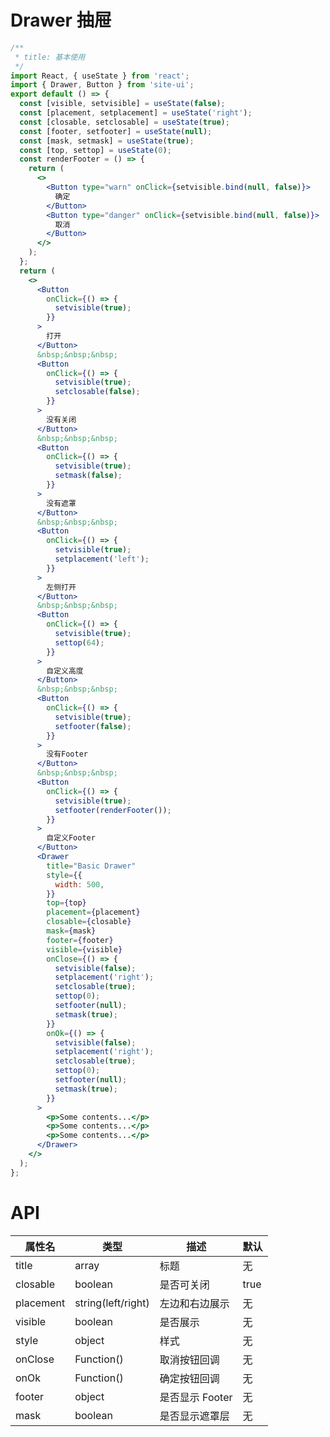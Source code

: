 # Drawer 抽屉

```jsx
/**
 * title: 基本使用
 */
import React, { useState } from 'react';
import { Drawer, Button } from 'site-ui';
export default () => {
  const [visible, setvisible] = useState(false);
  const [placement, setplacement] = useState('right');
  const [closable, setclosable] = useState(true);
  const [footer, setfooter] = useState(null);
  const [mask, setmask] = useState(true);
  const [top, settop] = useState(0);
  const renderFooter = () => {
    return (
      <>
        <Button type="warn" onClick={setvisible.bind(null, false)}>
          确定
        </Button>
        <Button type="danger" onClick={setvisible.bind(null, false)}>
          取消
        </Button>
      </>
    );
  };
  return (
    <>
      <Button
        onClick={() => {
          setvisible(true);
        }}
      >
        打开
      </Button>
      &nbsp;&nbsp;&nbsp;
      <Button
        onClick={() => {
          setvisible(true);
          setclosable(false);
        }}
      >
        没有关闭
      </Button>
      &nbsp;&nbsp;&nbsp;
      <Button
        onClick={() => {
          setvisible(true);
          setmask(false);
        }}
      >
        没有遮罩
      </Button>
      &nbsp;&nbsp;&nbsp;
      <Button
        onClick={() => {
          setvisible(true);
          setplacement('left');
        }}
      >
        左侧打开
      </Button>
      &nbsp;&nbsp;&nbsp;
      <Button
        onClick={() => {
          setvisible(true);
          settop(64);
        }}
      >
        自定义高度
      </Button>
      &nbsp;&nbsp;&nbsp;
      <Button
        onClick={() => {
          setvisible(true);
          setfooter(false);
        }}
      >
        没有Footer
      </Button>
      &nbsp;&nbsp;&nbsp;
      <Button
        onClick={() => {
          setvisible(true);
          setfooter(renderFooter());
        }}
      >
        自定义Footer
      </Button>
      <Drawer
        title="Basic Drawer"
        style={{
          width: 500,
        }}
        top={top}
        placement={placement}
        closable={closable}
        mask={mask}
        footer={footer}
        visible={visible}
        onClose={() => {
          setvisible(false);
          setplacement('right');
          setclosable(true);
          settop(0);
          setfooter(null);
          setmask(true);
        }}
        onOk={() => {
          setvisible(false);
          setplacement('right');
          setclosable(true);
          settop(0);
          setfooter(null);
          setmask(true);
        }}
      >
        <p>Some contents...</p>
        <p>Some contents...</p>
        <p>Some contents...</p>
      </Drawer>
    </>
  );
};
```

# API

| **属性名** | **类型**           | **描述**        | **默认** |
| ---------- | ------------------ | --------------- | -------- |
| title      | array              | 标题            | 无       |
| closable   | boolean            | 是否可关闭      | true     |
| placement  | string(left/right) | 左边和右边展示  | 无       |
| visible    | boolean            | 是否展示        | 无       |
| style      | object             | 样式            | 无       |
| onClose    | Function()         | 取消按钮回调    | 无       |
| onOk       | Function()         | 确定按钮回调    | 无       |
| footer     | object             | 是否显示 Footer | 无       |
| mask       | boolean            | 是否显示遮罩层  | 无       |
